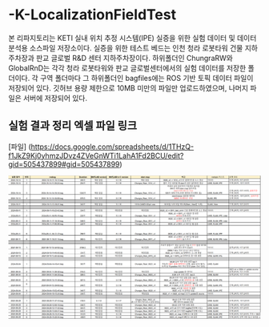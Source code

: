 -K-LocalizationFieldTest
===========================
본 리파지토리는 KETI 실내 위치 추정 시스템(IPE) 실증을 위한 실험 데이터 및 데이터 분석용 소스파일 저장소이다. 실증을 위한 테스트 베드는 인천 청라 로봇타워 건물 지하주차장과 판교 글로벌 R&D 센터 지하주차장이다. 하위폴더인 ChungraRW와 GlobalRnD는 각각 청라 로봇타워와 판교 글로벌센터에서의 실험 데이터를 저장한 폴더이다. 각 구역 폴더마다 그 하위폴더인 bagfiles에는 ROS 기반 토픽 데이터 파일이 저장되어 있다. 깃허브 용량 제한으로 10MB 미만의 파일만 업로드하였으며, 나머지 파일은 서버에 저장되어 있다.  

## 실험 결과 정리 엑셀 파일 링크 
[파일] (https://docs.google.com/spreadsheets/d/1THzQ-f1JkZ9Kj0yhmzJDvz4ZVeGnWTi1LahA1Fd2BCU/edit?gid=505437899#gid=505437899)

![exmaple](./data_example.png) 